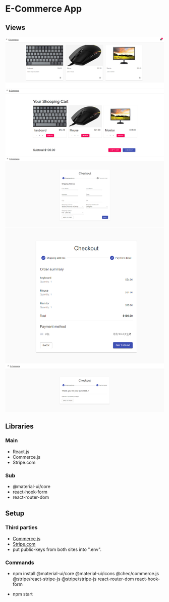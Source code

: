 # E-Commerce App
## Views
![index](/src/assets/imgREADME/index.png?raw=true)
![cart](./src/assets/imgREADME/cart.png)
![checkout](./src/assets/imgREADME/checkout.png)
![payment](./src/assets/imgREADME/payment.png)
![confirm](./src/assets/imgREADME/confirm.png)
## Libraries
### Main
- React.js
- Commerce.js
- Stripe.com

### Sub
- @material-ui/core
- react-hook-form
- react-router-dom

## Setup
### Third parties
- [Commerce.js](https://commercejs.com/)
- [Stripe.com](https://stripe.com/)
- put public-keys from both sites into ".env".

### Commands
- npm install @material-ui/core @material-ui/icons @chec/commerce.js @stripe/react-stripe-js @stripe/stripe-js react-router-dom react-hook-form

- npm start


